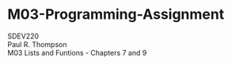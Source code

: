 # M03-Programming-Assignment
SDEV220  
Paul R. Thompson  
M03 Lists and Funtions - Chapters 7 and 9  
